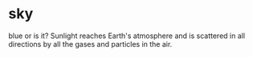 # sky
blue or is it?
 Sunlight reaches Earth's atmosphere and is scattered in all directions by all the gases and particles in the air.
